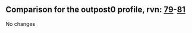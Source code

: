## Comparison for the outpost0 profile, rvn: [79](https://github.com/PRO100KatYT/FortniteProfileRevisions/tree/main/profiles/outpost0/79%20outpost0.json)-[81](https://github.com/PRO100KatYT/FortniteProfileRevisions/tree/main/profiles/outpost0/81%20outpost0.json)

No changes
